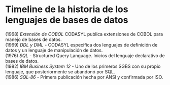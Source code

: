 Timeline de la historia de los lenguajes de bases de datos
=====================

(1968) *Extensión de COBOL* CODASYL publica extensiones de COBOL para manejo de bases de datos.  
(1969) *DDL y DML* - CODASYL especifica dos lenguajes de definición de datos y un lenguaje de manipulación de datos.  
(1976) *SQL* - Structured Query Language. Inicios del lenguaje declarativo de bases de datos.  
(1982) *IBM Business System 12* - Uno de los primeros SGBS con su propio lenguaje, que posteriormente se abandonó por SQL.  
(1986) *SQL-86* - Primera publicación hecha por ANSI y confirmada por ISO.  
